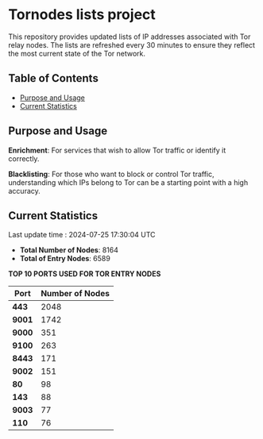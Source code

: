 # Tornodes lists project

This repository provides updated lists of IP addresses associated with Tor relay nodes. The lists are refreshed every 30 minutes to ensure they reflect the most current state of the Tor network.

## Table of Contents

- [Purpose and Usage](#purpose-and-usage)
- [Current Statistics](#current-statistics)


## Purpose and Usage

**Enrichment**: For services that wish to allow Tor traffic or identify it correctly.

**Blacklisting**: For those who want to block or control Tor traffic, understanding which IPs belong to Tor can be a starting point with a high accuracy.

## Current Statistics

Last update time : 2024-07-25 17:30:04 UTC

- **Total Number of Nodes**: 8164
- **Total of Entry Nodes**: 6589

**TOP 10 PORTS USED FOR TOR ENTRY NODES**

| **Port** | **Number of Nodes** |
|------|-----------------|
| **443**   | 2048  |
| **9001**   | 1742  |
| **9000**   | 351  |
| **9100**   | 263  |
| **8443**   | 171  |
| **9002**   | 151  |
| **80**   | 98  |
| **143**   | 88  |
| **9003**   | 77  |
| **110**   | 76  |

